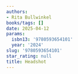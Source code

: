 ```yaml
---
authors:
- Rita Bullwinkel
books/tags: []
date: 2025-04-12
params:
  isbn13: '9780593654101'
  year: '2024'
slug: '9780593654101'
star_rating: null
title: Headshot
---
```



<!--more-->